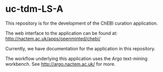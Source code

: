 # uc-tdm-LS-A

This repository is for the development of the ChEBI curation application.

The web interface to the application can be found at: http://nactem.ac.uk/apps/openminted/chebi/

Currently, we have documentation for the application in this repository.

The workflow underlying this application uses the Argo text-mining workbench. See http://argo.nactem.ac.uk/ for more.